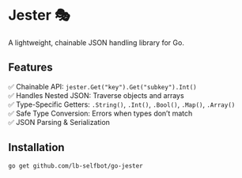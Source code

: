# Jester 🎭  
A lightweight, chainable JSON handling library for Go.

## Features  
✅ Chainable API: `jester.Get("key").Get("subkey").Int()`  
✅ Handles Nested JSON: Traverse objects and arrays  
✅ Type-Specific Getters: `.String()`, `.Int()`, `.Bool()`, `.Map()`, `.Array()`  
✅ Safe Type Conversion: Errors when types don’t match  
✅ JSON Parsing & Serialization  

## Installation  
```sh
go get github.com/lb-selfbot/go-jester
```
